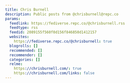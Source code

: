 ```yaml
---
title: Chris Burnell
description: Public posts from @chrisburnell@repc.co
params:
  feedlink: https://fediverse.repc.co/@chrisburnell.rss
  feedtype: rss
  feedid: 2089155f560f0d156f846850d1412157
  websites:
    https://fediverse.repc.co/@chrisburnell: true
  blogrolls: []
  recommended: []
  recommender: []
  categories: []
  relme:
    https://chrisburnell.com/: true
    https://chrisburnell.com/links: false
---
```

